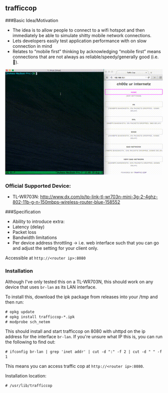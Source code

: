 ## trafficcop

###Basic Idea/Motivation
* The idea is to allow people to connect to a wifi hotspot and then immediately be able to simulate shitty mobile network connections.
* Lets developers easily test application performance with on slow connection in mind
* Relates to “mobile first” thinking by acknowledging “mobile first” means connections that are not always as reliable/speedy/generally good (i.e. 💩).

![Demo](demo.gif)

### Official Supported Device:

* TL-WR703N: http://www.dx.com/p/tp-link-tl-wr703n-mini-3g-2-4ghz-802-11b-g-n-150mbps-wireless-router-blue-158552

###Specification

* Ability to introduce extra:
 * Latency (delay)
 * Packet loss
 * Bandwidth limitations
 * Per device address throttling → i.e. web interface such that you can go and adjust the setting for your client only.

Accessible at `http://<router ip>:8080`

### Installation ###

Although I've only tested this on a TL-WR703N, this should work on any device that uses `br-lan` as its LAN interface.

To install this, download the ipk package from releases into your /tmp and then run:

    # opkg update
    # opkg install trafficcop-*.ipk
    # modprobe sch_netem

This should install and start trafficcop on 8080 with uhttpd on the ip address for the interface `br-lan`. If you're unsure what IP this is, you can run the following to find out:

    # ifconfig br-lan | grep 'inet addr' | cut -d ":" -f 2 | cut -d " " -f 1

This means you can access traffic cop at `http://<router ip>:8080`. 


Installation location:

    # /usr/lib/trafficcop

